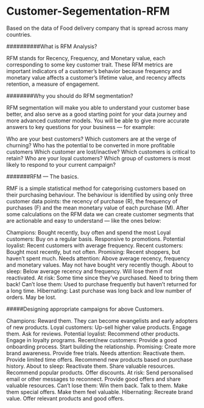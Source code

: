 # Customer-Segementation-RFM
Based on the data of Food delivery company that is spread across many countries.


##########What is RFM Analysis?

RFM stands for Recency, Frequency, and Monetary value, each corresponding to some key customer trait. These RFM metrics are important indicators of a customer’s behavior because frequency and monetary value affects a customer’s lifetime value, and recency affects retention, a measure of engagement.


########Why you should do RFM segmentation?

RFM segmentation will make you able to understand your customer base better, and also serve as a good starting point for your data journey and more advanced customer models. You will be able to give more accurate answers to key questions for your business — for example:

Who are your best customers?
Which customers are at the verge of churning?
Who has the potential to be converted in more profitable customers
Which customer are lost/inactive?
Which customers is critical to retain?
Who are your loyal customers?
Which group of customers is most likely to respond to your current campaign?


#######RFM — The basics.

RMF is a simple statistical method for categorising customers based on their purchasing behaviour. The behaviour is identified by using only three customer data points: the recency of purchase (R), the frequency of purchases (F) and the mean monetary value of each purchase (M). After some calculations on the RFM data we can create customer segments that are actionable and easy to understand — like the ones below:

Champions: Bought recently, buy often and spend the most
Loyal customers: Buy on a regular basis. Responsive to promotions.
Potential loyalist: Recent customers with average frequency.
Recent customers: Bought most recently, but not often.
Promising: Recent shoppers, but haven’t spent much.
Needs attention: Above average recency, frequency and monetary values. May not have bought very recently though.
About to sleep: Below average recency and frequency. Will lose them if not reactivated.
At risk: Some time since they’ve purchased. Need to bring them back!
Can’t lose them: Used to purchase frequently but haven’t returned for a long time.
Hibernating: Last purchase was long back and low number of orders. May be lost.


#####Designing appropriate campaigns for above Customers.

Champions: Reward them. They can become evangelists and early adopters of new products.
Loyal customers: Up-sell higher value products. Engage them. Ask for reviews.
Potential loyalist: Recommend other products. Engage in loyalty programs.
Recent/new customers: Provide a good onboarding process. Start building the relationship.
Promising: Create more brand awareness. Provide free trials.
Needs attention: Reactivate them. Provide limited time offers. Recommend new products based on purchase history.
About to sleep: Reactivate them. Share valuable resources. Recommend popular products. Offer discounts.
At risk: Send personalised email or other messages to reconnect. Provide good offers and share valuable resources.
Can’t lose them: Win them back. Talk to them. Make them special offers. Make them feel valuable.
Hibernating: Recreate brand value. Offer relevant products and good offers.
